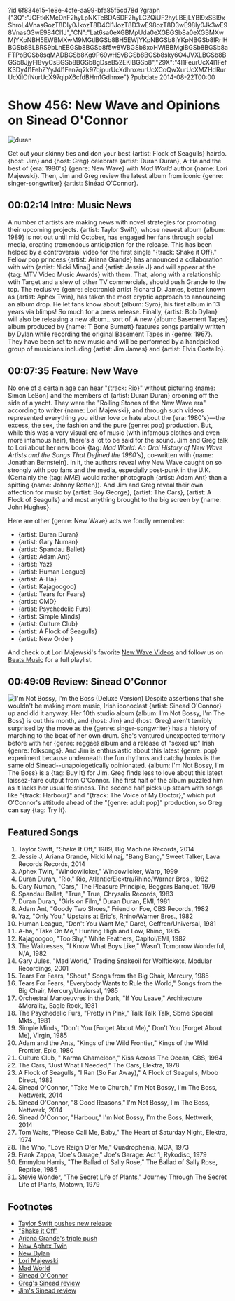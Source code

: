 ?id 6f834e15-1e8e-4cfe-aa99-bfa85f5cd78d
?graph {"3Q":"JGFtkKMcDnF2hyLpNKTeBDA6DF2hyLCZQiUF2hyLBEjLYBI9xSBI9xShroL4VnasGozT8DIy0JkozT8D4Cl1JozT8D3wE98ozT8D3wE98Iy0Jk3wE98VnasG3wE984Cl1J","CN":"Lat6sa0eXGBMpUda0eXGBGSb8a0eXGBMXwMjYKpNBH5EWBMXwM9MGtlBGSb8BH5EWjYKpNBGSb8jYKpNBGSb8IRrIHBGSb8BLBRS9bLhEBGSb8BGSb8f5w8WBGSb8xoHWIBBMgiBGSb8BGSb8aFTPoBGSb8sqMADBGSb8Kg9P69wHSvBGSb8BGSb8sky6O4JVXLBGSb8BGSb8JjyFI8vyCsBGSb8BGSb8gDseB52EKlBGSb8","29X":"4l1FeurUcX4l1FefK3Dy4l1FehZYyJ4l1Fen7q2k97qipurUcXdhnxeurUcXCoQwXurUcXMZHdRurUcXilOfNurUcX97qipX6cfdBHm1Gdhnxe"}
?pubdate 2014-08-22T00:00

# Show 456: New Wave and Opinions on Sinead O'Connor

![duran](https://static.soundopinions.org/images/2014/duran_web.jpg)

Get out your skinny ties and don your best {artist: Flock of Seagulls} hairdo. {host: Jim} and {host: Greg} celebrate {artist: Duran Duran}, A-Ha and the best of {era: 1980's} {genre: New Wave} with *Mad World* author {name: Lori Majewski}. Then, Jim and Greg review the latest album from iconic {genre: singer-songwriter} {artist: Sinéad O'Connor}.

## 00:02:14 Intro: Music News
A number of artists are making news with novel strategies for promoting their upcoming projects. {artist: Taylor Swift}, whose newest album {album: 1989} is not out until mid October, has engaged her fans through social media, creating tremendous anticipation for the release. This has been helped by a controversial video for the first single "{track: Shake it Off}." Fellow pop princess {artist: Ariana Grande} has announced a collaboration with with {artist: Nicki Minaj} and {artist: Jessie J} and will appear at the {tag: MTV Video Music Awards} with them. That, along with a relationship wtih Target and a slew of other TV commercials, should push Grande to the top. The reclusive {genre: electronic} artist Richard D. James, better known as {artist: Aphex Twin}, has taken the most cryptic approach to announcing an album drop. He let fans know about {album: Syro}, his first album in 13 years via blimps! So much for a press release. Finally, {artist: Bob Dylan} will also be releasing a new album…sort of. A new {album: Basement Tapes} album produced by {name: T Bone Burnett} features songs partially written by Dylan while recording the original Basement Tapes in {genre: 1967}. They have been set to new music and will be performed by a handpicked group of musicians including {artist: Jim James} and {artist: Elvis Costello}.

## 00:07:35 Feature: New Wave
No one of a certain age can hear "{track: Rio}" without picturing {name: Simon LeBon} and the members of {artist: Duran Duran} crooning off the side of a yacht. They were the "Rolling Stones of the New Wave era" according to writer {name: Lori Majewski}, and through such videos represented everything you either love or hate about the {era: 1980's}—the excess, the sex, the fashion and the pure {genre: pop} production. But, while this was a very visual era of music (with infamous clothes and even more infamous hair), there's a lot to be said for the sound. Jim and Greg talk to Lori about her new book {tag: *Mad World: An Oral History of New Wave Artists and the Songs That Defined the 1980's*}, co-written with {name: Jonathan Bernstein}. In it, the authors reveal why New Wave caught on so strongly with pop fans and the media, especially post-punk in the U.K. (Certainly the {tag: *NME*} would rather photograph {artist: Adam Ant} than a spitting {name: Johnny Rotten}). And Jim and Greg reveal their own affection for music by {artist: Boy George}, {artist: The Cars}, {artist: A Flock of Seagulls} and most anything brought to the big screen by {name: John Hughes}.

Here are other {genre: New Wave} acts we fondly remember:

- {artist: Duran Duran}
- {artist: Gary Numan}
- {artist: Spandau Ballet}
- {artist: Adam Ant}
- {artist: Yaz}
- {artist: Human League}
- {artist: A-Ha}
- {artist: Kajagoogoo}
- {artist: Tears for Fears}
- {artist: OMD}
- {artist: Psychedelic Furs}
- {artist: Simple Minds}
- {artist: Culture Club}
- {artist: A Flock of Seagulls}
- {artist: New Order}

And check out Lori Majewski's favorite [New Wave Videos](http://soundopinions.tumblr.com/) and follow us on [Beats Music](http://www.beatsmusic.com/) for a full playlist.

## 00:49:09 Review: Sinead O'Connor
![I'm Not Bossy, I'm the Boss (Deluxe Version)](https://static.soundopinions.org/assets/456/29X0.jpg)
Despite assertions that she wouldn't be making more music, Irish iconoclast {artist: Sinead O'Connor} up and did it anyway. Her 10th studio album {album: I'm Not Bossy, I'm The Boss} is out this month, and {host: Jim} and {host: Greg} aren't terribly surprised by the move as the {genre: singer-songwriter} has a history of marching to the beat of her own drum. She's ventured unexpected territory before with her {genre: reggae} album and a release of "sexed up" Irish {genre: folksongs}. And Jim is enthusiastic about this latest {genre: pop} experiment because underneath the fun rhythms and catchy hooks is the same old Sinead--unapologetically opinionated. {album: I'm Not Bossy, I'm The Boss} is a {tag: Buy It} for Jim. Greg finds less to love about this latest laissez-faire output from O'Connor. The first half of the album puzzled him as it lacks her usual feistiness. The second half picks up steam with songs like "{track: Harbour}" and "{track: The Voice of My Doctor}," which put O'Connor's attitude ahead of the "{genre: adult pop}" production, so Greg can say {tag: Try It}. 


## Featured Songs

1. Taylor Swift, "Shake It Off," 1989, Big Machine Records, 2014 
1. Jessie J, Ariana Grande, Nicki Minaj, "Bang Bang," Sweet Talker, Lava Records Records, 2014 
1. Aphex Twin, "Windowlicker," Windowlicker, Warp, 1999 
1. Duran Duran, "Rio," Rio, Atlantic/Elektra/Rhino/Warner Bros., 1982 
1. Gary Numan, "Cars," The Pleasure Principle, Beggars Banquet, 1979 
1. Spandau Ballet, "True," True, Chrysalis Records, 1983 
1. Duran Duran, "Girls on Film," Duran Duran, EMI, 1981 
1. Adam Ant, "Goody Two Shoes," Friend or Foe, CBS Records, 1982  
1. Yaz, "Only You," Upstairs at Eric's, Rhino/Warner Bros., 1982 
1. Human League, "Don't You Want Me," Dare!, Geffren/Universal, 1981 
1. A-ha, "Take On Me," Hunting High and Low, Rhino, 1985 
1. Kajagoogoo, "Too Shy," White Feathers, Capitol/EMI, 1982 
1. The Waitresses, "I Know What Boys Like," Wasn't Tomorrow Wonderful, N/A, 1982 
1. Gary Jules, "Mad World," Trading Snakeoil for Wolftickets, Modular Recordings, 2001 
1. Tears For Fears, "Shout," Songs from the Big Chair, Mercury, 1985 
1. Tears For Fears, "Everybody Wants to Rule the World," Songs from the Big Chair, Mercury/Unviersal, 1985 
1. Orchestral Manoeuvres in the Dark, "If You Leave," Architecture &Morality, Eagle Rock, 1981  
1. The Psychedelic Furs, "Pretty in Pink," Talk Talk Talk, Sbme Special Mkts., 1981 
1. Simple Minds, "Don't You (Forget About Me)," Don't You (Forget About Me), Virgin, 1985 
1. Adam and the Ants, "Kings of the Wild Frontier," Kings of the Wild Frontier, Epic, 1980
1. Culture Club, " Karma Chameleon," Kiss Across The Ocean, CBS, 1984 
1. The Cars, "Just What I Needed," The Cars, Elektra, 1978 
1. A Flock of Seagulls, "I Ran (So Far Away)," A Flock of Seagulls, Mbob Direct, 1982 
1. Sinead O'Connor, "Take Me to Church," I'm Not Bossy, I'm The Boss, Nettwerk, 2014 
1. Sinead O'Connor, "8 Good Reasons," I'm Not Bossy, I'm The Boss, Nettwerk, 2014 
1. Sinead O'Connor, "Harbour," I'm Not Bossy, I'm the Boss, Nettwerk, 2014 
1. Tom Waits, "Please Call Me, Baby," The Heart of Saturday Night, Elektra, 1974 
1. The Who, "Love Reign O'er Me," Quadrophenia, MCA, 1973  
1. Frank Zappa, "Joe's Garage," Joe's Garage: Act 1, Rykodisc, 1979 
1. Emmylou Harris, "The Ballad of Sally Rose," The Ballad of Sally Rose, Reprise, 1985 
1. Stevie Wonder, "The Secret Life of Plants," Journey Through The Secret Life of Plants, Motown, 1979 


## Footnotes
- [Taylor Swift pushes new release](http://www.nytimes.com/2014/08/19/business/media/taylor-swift-maximizes-use-of-social-media-in-release-of-new-album.html?_r=0)
- ["Shake it Off"](https://www.youtube.com/watch?v=nfWlot6h_JM)
- [Ariana Grande's triple push](http://online.wsj.com/articles/triple-platform-push-for-ariana-grandes-album-1408317171)
- [New Aphex Twin](http://www.theguardian.com/music/2014/aug/18/aphex-twin-announces-new-album-syro-via-the-deep-web)
- [New Dylan](http://www.rollingstone.com/music/news/hear-bob-dylans-new-basement-tapes-cut-nothing-to-it-sung-by-jim-james-20140819)
- [Lori Majewski](https://twitter.com/LoriMajewski)
- [Mad World](http://madworldbook.com/)
- [Sinead O'Connor](http://www.sineadoconnor.com/)
- [Greg's Sinead review](http://www.chicagotribune.com/entertainment/music/kot/ct-sinead-oconnor-album-review-20140811-column.html)
- [Jim's Sinead review](http://www.wbez.org/blogs/jim-derogatis/2014-08/sinead-o%E2%80%99connor-has-some-fun-her-boss-new-album-110662)
